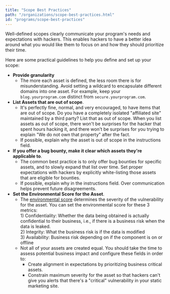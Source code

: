 ```yaml
---
title: "Scope Best Practices"
path: "/organizations/scope-best-practices.html"
id: "programs/scope-best-practices"
---
```


Well-defined scopes clearly communicate your program's needs and expectations with hackers. This enables hackers to have a better idea around what you would like them to focus on and how they should prioritize their time.

Here are some practical guidelines to help you define and set up your scope:

* **Provide granularity**
  * The more each asset is defined, the less room there is for misunderstanding. Avoid setting a wildcard to encapsulate different domains into one asset. For example, keep your `blog.yourprogram.com` distinct from `secure.yourprogram.com`.
* **List Assets that are out of scope**.
  * It's perfectly fine, normal, and very encouraged, to have items that are out of scope. Do you have a completely isolated "affiliated site" maintained by a third party? List that as out of scope. When you list assets as out of scope, there won't be surprises for the hacker that spent hours hacking it, and there won't be surprises for you trying to explain "We do not own that property" after the fact.
  * If possible, explain why the asset is out of scope in the instructions field.
* **If you offer a bug bounty, make it clear which assets they're applicable to**.
  * The common best practice is to only offer bug bounties for specific assets, and to slowly expand that list over time. Set proper expectations with hackers by explicitly white-listing those assets that are eligible for bounties.
  * If possible, explain why in the instructions field. Over communication helps prevent future disagreements. 
* **Set the Environmental Score for the Asset**.
  * The [environmental score](environmental-score.html) determines the severity of the vulnerability for the asset. You can set the environmental score for these 3 metrics: <br>1) Confidentiality: Whether the data being obtained is actually confidential to their business, i.e., if there is a business risk when the data is leaked.<br>2) Integrity: What the business risk is if the data is modified <br>3) Availability: Business risk depending on if the component is on or offline
  * Not all of your assets are created equal. You should take the time to assess potential business impact and configure these fields in order to:
      * Create alignment in expectations by prioritizing business critical assets.
      * Constrain maximum severity for the asset so that hackers can't give you alerts that there's a "critical" vulnerability in your static marketing site.
